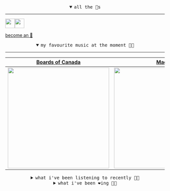 <details open>

<summary align="center"><samp>all the 🥚s</samp></summary>
<hr />

<a href="https://github.com/pvinis"><img src="https://avatars.githubusercontent.com/u/100233?s=90&v=4" width="30" height="30" /><a href="https://github.com/maxPugh"><img src="https://avatars.githubusercontent.com/u/46350013?s=90&u=52a601eaa2d272b35477d096fe782ebf0a8a1f68&v=4" width="30" height="30" />

<samp><a href="https://github.com/bitttttten/bitttttten/stargazers">become an 🥚</a></samp>

</details>

<details open>

<summary align="center"><samp>my favourite music at the moment 🎵🎶</samp></summary>
<hr />

<!-- toc -->

| [Boards of Canada](https://open.spotify.com/artist/2VAvhf61GgLYmC6C8anyX1)                                                                                       | [Madlib](https://open.spotify.com/artist/5LhTec3c7dcqBvpLRWbMcf)                                                                                                 | [Oneohtrix Point Never](https://open.spotify.com/artist/2wPDbhaGXCqROrVmwDdCrK)                                                                                  | [Aphex Twin](https://open.spotify.com/artist/6kBDZFXuLrZgHnvmPu9NsG)                                                                                             |
| ---------------------------------------------------------------------------------------------------------------------------------------------------------------- | ---------------------------------------------------------------------------------------------------------------------------------------------------------------- | ---------------------------------------------------------------------------------------------------------------------------------------------------------------- | ---------------------------------------------------------------------------------------------------------------------------------------------------------------- |
| [<img src="https://i.scdn.co/image/c0b33a8d211600d70dcda3077d6a582da34321b0" width="320" height="auto">](https://open.spotify.com/artist/2VAvhf61GgLYmC6C8anyX1) | [<img src="https://i.scdn.co/image/e73ab683f7db79f808d05538cc4390b4e5d47804" width="320" height="auto">](https://open.spotify.com/artist/5LhTec3c7dcqBvpLRWbMcf) | [<img src="https://i.scdn.co/image/0513eb98de7ee505153e9175f79e3fb59457c9aa" width="320" height="auto">](https://open.spotify.com/artist/2wPDbhaGXCqROrVmwDdCrK) | [<img src="https://i.scdn.co/image/5630c4ae80c6d8cb16f021fdf5b4fc28c90420ab" width="320" height="auto">](https://open.spotify.com/artist/6kBDZFXuLrZgHnvmPu9NsG) |

<!-- tocstop -->

</details>

<details>

<summary align="center"><samp>what i've been listening to recently 🎵🎶</samp></summary>
<hr />

<!-- toc -->

| [In mondlosen Nächten<br />Element Of Crime](https://open.spotify.com/track/52zw4XBoUjTVUHXYHBuaPs)                                                             | [Friday Night<br />Michelle Gurevich](https://open.spotify.com/track/54WV17B3LOq7sSIMZFPu4P)                                                                    | [Waiting for the Stars<br />Vitalic, David Shaw](https://open.spotify.com/track/2dEaUJGPsZG7YCLLbzdRju)                                                         | [Sound Ancestors<br />Madlib](https://open.spotify.com/track/4WFIJMRi7DQrQ35jmaov9s)                                                                            |
| --------------------------------------------------------------------------------------------------------------------------------------------------------------- | --------------------------------------------------------------------------------------------------------------------------------------------------------------- | --------------------------------------------------------------------------------------------------------------------------------------------------------------- | --------------------------------------------------------------------------------------------------------------------------------------------------------------- |
| [<img src="https://i.scdn.co/image/e88317d40111ed218b1b0010836ebc24939a4f1a" width="320" height="auto">](https://open.spotify.com/track/52zw4XBoUjTVUHXYHBuaPs) | [<img src="https://i.scdn.co/image/328e63817cc1821e3a5fe919525470b43df340ce" width="320" height="auto">](https://open.spotify.com/track/54WV17B3LOq7sSIMZFPu4P) | [<img src="https://i.scdn.co/image/ddaefe685de4a3666fa3d559b67f72bdb44923e4" width="320" height="auto">](https://open.spotify.com/track/2dEaUJGPsZG7YCLLbzdRju) | [<img src="https://i.scdn.co/image/e73ab683f7db79f808d05538cc4390b4e5d47804" width="320" height="auto">](https://open.spotify.com/track/4WFIJMRi7DQrQ35jmaov9s) |

<!-- tocstop -->

</details>

<details>

<summary align="center"><samp>what i've been ❤️ing 🎵🎶</samp></summary>
<hr />

<!-- toc -->

| [Unspoken<br />Four Tet](https://open.spotify.com/album/2H49BEjjzWluWjmy2k9tdQ)                                                                                 | [Graceland Too<br />Phoebe Bridgers](https://open.spotify.com/album/2xECuqnvvmVktV7UO8Dd3s)                                                                     | [No Nightmares<br />Oneohtrix Point Never](https://open.spotify.com/album/0oGzSazidykcL5XNTEuS9z)                                                               | [Yègellé Tezeta<br />Mulatu Astatke](https://open.spotify.com/album/1YaUAkNsLKXtJfb0FVZcyu)                                                                     |
| --------------------------------------------------------------------------------------------------------------------------------------------------------------- | --------------------------------------------------------------------------------------------------------------------------------------------------------------- | --------------------------------------------------------------------------------------------------------------------------------------------------------------- | --------------------------------------------------------------------------------------------------------------------------------------------------------------- |
| [<img src="https://i.scdn.co/image/ab67616d0000b273d225ba9e5ef31ce0f36942ec" width="320" height="auto">](https://open.spotify.com/album/2H49BEjjzWluWjmy2k9tdQ) | [<img src="https://i.scdn.co/image/ab67616d0000b2733040ca980277cf1445934add" width="320" height="auto">](https://open.spotify.com/album/2xECuqnvvmVktV7UO8Dd3s) | [<img src="https://i.scdn.co/image/ab67616d0000b27330ceed1406b1a6c0fb7b1454" width="320" height="auto">](https://open.spotify.com/album/0oGzSazidykcL5XNTEuS9z) | [<img src="https://i.scdn.co/image/ab67616d0000b2732dc45b4ecdff2825f6bfbf6b" width="320" height="auto">](https://open.spotify.com/album/1YaUAkNsLKXtJfb0FVZcyu) |

<!-- tocstop -->

</details>
